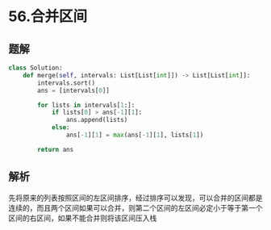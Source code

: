# 56.合并区间

## 题解

```python
class Solution:
    def merge(self, intervals: List[List[int]]) -> List[List[int]]:
        intervals.sort()
        ans = [intervals[0]]

        for lists in intervals[1:]:
            if lists[0] > ans[-1][1]:
                ans.append(lists)
            else:
                ans[-1][1] = max(ans[-1][1], lists[1])

        return ans
```

## 解析

先将原来的列表按照区间的左区间排序，经过排序可以发现，可以合并的区间都是连续的，而且两个区间如果可以合并，则第二个区间的左区间必定小于等于第一个区间的右区间，如果不能合并则将该区间压入栈
